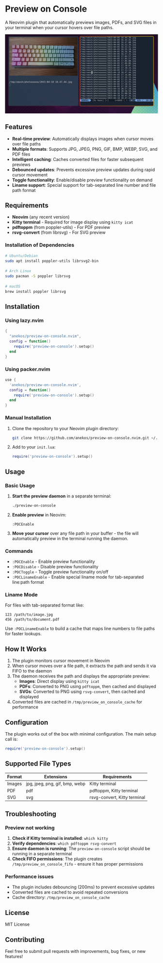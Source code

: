 # Preview on Console

A Neovim plugin that automatically previews images, PDFs, and SVG files in your terminal when your cursor hovers over file paths.

![Screenshot](screenshot.jpg)

## Features

- **Real-time preview**: Automatically displays images when cursor moves over file paths
- **Multiple formats**: Supports JPG, JPEG, PNG, GIF, BMP, WEBP, SVG, and PDF files
- **Intelligent caching**: Caches converted files for faster subsequent previews
- **Debounced updates**: Prevents excessive preview updates during rapid cursor movement
- **Toggle functionality**: Enable/disable preview functionality on demand
- **Liname support**: Special support for tab-separated line number and file path format

## Requirements

- **Neovim** (any recent version)
- **Kitty terminal** - Required for image display using `kitty icat`
- **pdftoppm** (from poppler-utils) - For PDF preview
- **rsvg-convert** (from librsvg) - For SVG preview

### Installation of Dependencies

```bash
# Ubuntu/Debian
sudo apt install poppler-utils librsvg2-bin

# Arch Linux
sudo pacman -S poppler librsvg

# macOS
brew install poppler librsvg
```

## Installation

### Using lazy.nvim

```lua
{
  "anekos/preview-on-console.nvim",
  config = function()
    require('preview-on-console').setup()
  end
}
```

### Using packer.nvim

```lua
use {
  'anekos/preview-on-console.nvim',
  config = function()
    require('preview-on-console').setup()
  end
}
```

### Manual Installation

1. Clone the repository to your Neovim plugin directory:
   ```bash
   git clone https://github.com/anekos/preview-on-console.nvim.git ~/.local/share/nvim/site/pack/plugins/start/preview-on-console
   ```

2. Add to your `init.lua`:
   ```lua
   require('preview-on-console').setup()
   ```

## Usage

### Basic Usage

1. **Start the preview daemon** in a separate terminal:
   ```bash
   ./preview-on-console
   ```

2. **Enable preview** in Neovim:
   ```
   :POCEnable
   ```

3. **Move your cursor** over any file path in your buffer - the file will automatically preview in the terminal running the daemon.

### Commands

- `:POCEnable` - Enable preview functionality
- `:POCDisable` - Disable preview functionality  
- `:POCToggle` - Toggle preview functionality on/off
- `:POCLinameEnable` - Enable special liname mode for tab-separated line:path format

### Liname Mode

For files with tab-separated format like:
```
123	/path/to/image.jpg
456	/path/to/document.pdf
```

Use `:POCLinameEnable` to build a cache that maps line numbers to file paths for faster lookups.

## How It Works

1. The plugin monitors cursor movement in Neovim
2. When cursor moves over a file path, it extracts the path and sends it via FIFO to the daemon
3. The daemon receives the path and displays the appropriate preview:
   - **Images**: Direct display using `kitty icat`
   - **PDFs**: Converted to PNG using `pdftoppm`, then cached and displayed
   - **SVGs**: Converted to PNG using `rsvg-convert`, then cached and displayed
4. Converted files are cached in `/tmp/preview_on_console_cache` for performance

## Configuration

The plugin works out of the box with minimal configuration. The main setup call is:

```lua
require('preview-on-console').setup()
```

## Supported File Types

| Format | Extensions | Requirements |
|--------|------------|--------------|
| Images | jpg, jpeg, png, gif, bmp, webp | Kitty terminal |
| PDF | pdf | pdftoppm, Kitty terminal |
| SVG | svg | rsvg-convert, Kitty terminal |

## Troubleshooting

### Preview not working

1. **Check if Kitty terminal is installed**: `which kitty`
2. **Verify dependencies**: `which pdftoppm rsvg-convert`
3. **Ensure daemon is running**: The `preview-on-console` script should be running in a separate terminal
4. **Check FIFO permissions**: The plugin creates `/tmp/preview_on_console_fifo` - ensure it has proper permissions

### Performance issues

- The plugin includes debouncing (200ms) to prevent excessive updates
- Converted files are cached to avoid repeated conversions
- Cache directory: `/tmp/preview_on_console_cache`

## License

MIT License

## Contributing

Feel free to submit pull requests with improvements, bug fixes, or new features!
